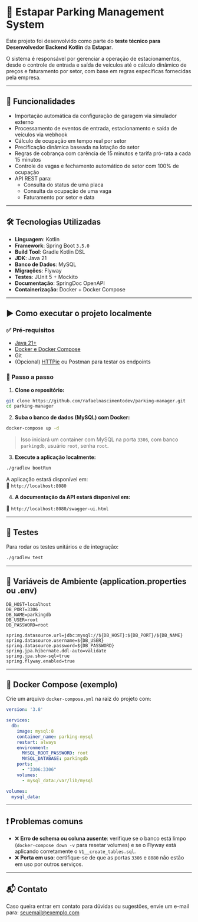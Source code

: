 # 🚗 Estapar Parking Management System

Este projeto foi desenvolvido como parte do **teste técnico para Desenvolvedor Backend Kotlin** da **Estapar**.

O sistema é responsável por gerenciar a operação de estacionamentos, desde o controle de entrada e saída de veículos até o cálculo dinâmico de preços e faturamento por setor, com base em regras específicas fornecidas pela empresa.

---

## 🧠 Funcionalidades

- Importação automática da configuração de garagem via simulador externo
- Processamento de eventos de entrada, estacionamento e saída de veículos via webhook
- Cálculo de ocupação em tempo real por setor
- Precificação dinâmica baseada na lotação do setor
- Regras de cobrança com carência de 15 minutos e tarifa pró-rata a cada 15 minutos
- Controle de vagas e fechamento automático de setor com 100% de ocupação
- API REST para:
  - Consulta do status de uma placa
  - Consulta da ocupação de uma vaga
  - Faturamento por setor e data

---

## 🛠️ Tecnologias Utilizadas

- **Linguagem**: Kotlin
- **Framework**: Spring Boot `3.5.0`
- **Build Tool**: Gradle Kotlin DSL
- **JDK**: Java 21
- **Banco de Dados**: MySQL
- **Migrações**: Flyway
- **Testes**: JUnit 5 + Mockito
- **Documentação**: SpringDoc OpenAPI
- **Containerização**: Docker + Docker Compose

---

## ▶️ Como executar o projeto localmente

### ✅ Pré-requisitos

- [Java 21+](https://adoptium.net/)
- [Docker e Docker Compose](https://docs.docker.com/get-docker/)
- Git
- (Opcional) [HTTPie](https://httpie.io/) ou Postman para testar os endpoints

### 🚀 Passo a passo

1. **Clone o repositório:**

```bash
git clone https://github.com/rafaelnascimentodev/parking-manager.git
cd parking-manager
```

2. **Suba o banco de dados (MySQL) com Docker:**

```bash
docker-compose up -d
```

> Isso iniciará um container com MySQL na porta `3306`, com banco `parkingdb`, usuário `root`, senha `root`.

3. **Execute a aplicação localmente:**

```bash
./gradlew bootRun
```

A aplicação estará disponível em:  
📍 `http://localhost:8080`

4. **A documentação da API estará disponível em:**

📘 `http://localhost:8080/swagger-ui.html`

---

## 🧪 Testes

Para rodar os testes unitários e de integração:

```bash
./gradlew test
```

---

## 🧰 Variáveis de Ambiente (application.properties ou .env)

```properties
DB_HOST=localhost
DB_PORT=3306
DB_NAME=parkingdb
DB_USER=root
DB_PASSWORD=root

spring.datasource.url=jdbc:mysql://${DB_HOST}:${DB_PORT}/${DB_NAME}
spring.datasource.username=${DB_USER}
spring.datasource.password=${DB_PASSWORD}
spring.jpa.hibernate.ddl-auto=validate
spring.jpa.show-sql=true
spring.flyway.enabled=true
```

---

## 🐘 Docker Compose (exemplo)

Crie um arquivo `docker-compose.yml` na raiz do projeto com:

```yaml
version: '3.8'

services:
  db:
    image: mysql:8
    container_name: parking-mysql
    restart: always
    environment:
      MYSQL_ROOT_PASSWORD: root
      MYSQL_DATABASE: parkingdb
    ports:
      - "3306:3306"
    volumes:
      - mysql_data:/var/lib/mysql

volumes:
  mysql_data:
```

---

## ❗ Problemas comuns

- ❌ **Erro de schema ou coluna ausente**: verifique se o banco está limpo (`docker-compose down -v` para resetar volumes) e se o Flyway está aplicando corretamente o `V1__create_tables.sql`.
- ❌ **Porta em uso**: certifique-se de que as portas `3306` e `8080` não estão em uso por outros serviços.

---

## 📬 Contato

Caso queira entrar em contato para dúvidas ou sugestões, envie um e-mail para: [seuemail@exemplo.com](mailto:seuemail@exemplo.com)
